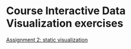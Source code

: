 # Course Interactive Data Visualization exercises

[Assignment 2: static visualization](assignment2)